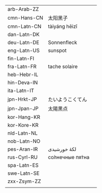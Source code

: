 | | | |
|-|-|-|
| arb-Arab-ZZ |  |  |
| cmn-Hans-CN | 太阳黑子 |  |
| cmn-Latn-CN | tàiyáng hēizǐ |  |
| dan-Latn-DK |  |  |
| deu-Latn-DE | Sonnenfleck |  |
| eng-Latn-US | sunspot |  |
| fin-Latn-FI |  |  |
| fra-Latn-FR | tache solaire |  |
| heb-Hebr-IL |  |  |
| hin-Deva-IN |  |  |
| ita-Latn-IT |  |  |
| jpn-Hrkt-JP | たいようこくてん |  |
| jpn-Jpan-JP | 太陽黒点 |  |
| kor-Hang-KR |  |  |
| kor-Kore-KR |  |  |
| nld-Latn-NL |  |  |
| nob-Latn-NO |  |  |
| pes-Aran-IR | لکهٔ خورشیدی |  |
| rus-Cyrl-RU | со́лнечные пя́тна |  |
| spa-Latn-ES |  |  |
| swe-Latn-SE |  |  |
| zxx-Zsym-ZZ |  |  |
|  |  |  |
